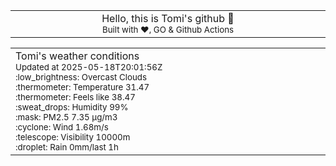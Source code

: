 
<div align="center">
<table>
<tbody>
<td align="center">
<img width="2000" height="0"><br>
Hello, this is Tomi's github 👋<br>
<sup>Built with ❤️, GO & Github Actions</sup><br>
<img width="2000" height="0">
</td>
</tbody>
</table>
</div>
<table>
<tbody>
<td align="left">
<img width="2000" height="0"><br>
Tomi's weather conditions<br>
<sup>Updated at 2025-05-18T20:01:56Z</sup><br>
<sup>:low_brightness: Overcast Clouds</sup><br>
<sup>:thermometer: Temperature 31.47 </sup><br>
<sup>:thermometer: Feels like 38.47</sup><br>
<sup>:sweat_drops: Humidity 99%</sup><br>
<sup>:mask: PM2.5 7.35 μg/m3</sup><br>
<sup>:cyclone: Wind 1.68m/s </sup><br>
<sup>:telescope: Visibility 10000m </sup><br>
<sup>:droplet: Rain 0mm/last 1h </sup><br>
<img width="2000" height="0">
</td>
<td align="left">
<img width="2000" height="0"><br>
<br>
<img width="2000" height="0">
</td>
</tbody>
</table>
</div>
    